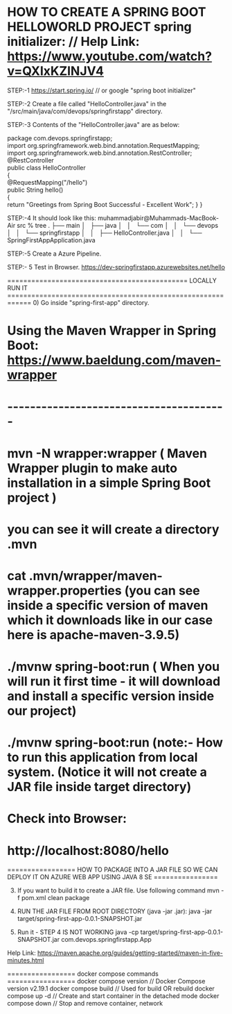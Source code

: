 HOW TO CREATE A SPRING BOOT HELLOWORLD PROJECT spring initializer:
// Help Link:   https://www.youtube.com/watch?v=QXIxKZINJV4
=========================================================================================
STEP:-1     https://start.spring.io/        // or google "spring boot initializer"

STEP:-2     Create a file called "HelloController.java" in the "/src/main/java/com/devops/springfirstapp" directory.

STEP:-3     Contents of the "HelloController.java" are as below:

package com.devops.springfirstapp;  
import org.springframework.web.bind.annotation.RequestMapping;  
import org.springframework.web.bind.annotation.RestController;  
@RestController  
public class HelloController   
{  
@RequestMapping("/hello")  
public String hello()   
{  
return "Greetings from Spring Boot Successful - Excellent Work";
}
}

STEP:-4     It should look like this:
muhammadjabir@Muhammads-MacBook-Air src % tree 
.
├── main
│   ├── java
│   │   └── com
│   │       └── devops
│   │           └── springfirstapp
│   │               ├── HelloController.java
│   │               └── SpringFirstAppApplication.java

STEP:-5 Create a Azure Pipeline.

STEP:- 5  Test in Browser.
https://dev-springfirstapp.azurewebsites.net/hello

============================================= LOCALLY RUN IT ============================================================
0) Go inside "spring-first-app" directory.

# Using the Maven Wrapper in Spring Boot:   https://www.baeldung.com/maven-wrapper
# ---------------------------------------
# mvn -N wrapper:wrapper                         ( Maven Wrapper plugin to make auto installation in a simple Spring Boot project )
# you can see it will create a directory .mvn
# cat .mvn/wrapper/maven-wrapper.properties      (you can see inside a specific version of maven which it downloads like in our case here is apache-maven-3.9.5)
# ./mvnw spring-boot:run                         ( When you will run it first time - it will download and install a specific version inside our project)

# ./mvnw spring-boot:run        (note:- How to run this application from local system. (Notice it will not create a JAR file inside target directory)

# Check into Browser:
# http://localhost:8080/hello

================= HOW TO PACKAGE INTO A JAR FILE SO WE CAN DEPLOY IT ON AZURE WEB APP USING JAVA 8 SE ================

3) If you want to build it to create a JAR file. Use following command
mvn -f pom.xml clean package

4) RUN THE JAR FILE FROM ROOT DIRECTORY (java -jar <jarfilename>.jar):
java -jar target/spring-first-app-0.0.1-SNAPSHOT.jar

4) Run it - STEP 4 IS NOT WORKING
java -cp target/spring-first-app-0.0.1-SNAPSHOT.jar com.devops.springfirstapp.App

Help Link: https://maven.apache.org/guides/getting-started/maven-in-five-minutes.html

================= docker compose commands =================
docker compose version    // Docker Compose version v2.19.1
docker compose build      // Used for build OR rebuild
docker compose up -d      // Create and start container in the detached mode
docker compose down       // Stop and remove container, network